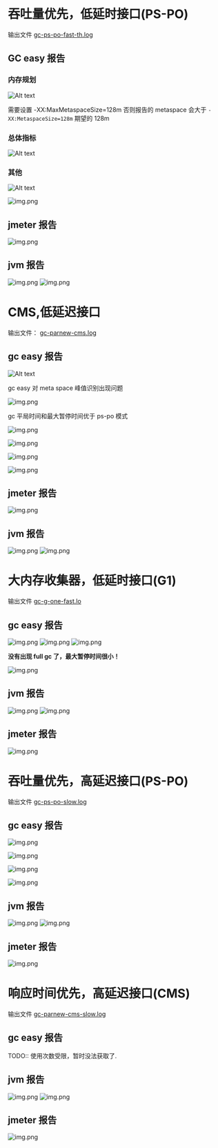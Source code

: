 # 吞吐量优先，低延时接口(PS-PO)

输出文件 [gc-ps-po-fast-th.log](./gc-ps-po-fast-th.log)

## GC easy 报告

### 内存规划

![Alt text](pics/gc-easy-1.png)

需要设置 -XX:MaxMetaspaceSize=128m 否则报告的 metaspace 会大于 `-XX:MetaspaceSize=128m` 期望的 128m

### 总体指标

![Alt text](pics/gc-easy-2.png)

### 其他

![Alt text](pics/gc-easy-3.png)

![img.png](pics/gc-easy-4.png)

## jmeter 报告

![img.png](pics/jmeter-fast-th.png)

## jvm 报告
![img.png](pics/jmeter-fast-th.png)
![img.png](pics/jvm-fast-th-2.png)


# CMS,低延迟接口

输出文件： [gc-parnew-cms.log](./gc-parnew-cms.log)

## gc easy 报告

![Alt text](pics/gc-cms-geasy-1.png)

gc easy 对 meta space 峰值识别出现问题

![img.png](pics/gc-cms-geasy-2.png)

gc 平局时间和最大暂停时间优于 ps-po 模式

![img.png](pics/gc-cms-geasy-3.png)

![img.png](pics/gc-cms-geasy-4.png)

![img.png](pics/gc-cms-geasy-5.png)

![img.png](pics/gc-cms-geasy-6.png)

## jmeter 报告

![img.png](pics/gc-cms-jemter.png)

## jvm 报告

![img.png](pics/gc-cms-jvm-1.png)
![img.png](pics/gc-cms-jvm-2.png)

# 大内存收集器，低延时接口(G1)

输出文件 [gc-g-one-fast.lo](./gc-g-one-fast.log)

## gc easy 报告

![img.png](pics/gc-g1-easy-1.png)
![img.png](pics/gc-g1-easy-2.png)
![img.png](pics/gc-g1-easy-3.png)

**没有出现 full gc 了，最大暂停时间很小！**

![img.png](pics/gc-g1-easy-4.png)

## jvm 报告

![img.png](pics/gc-g1-jvm-1.png)
![img.png](pics/gc-g1-jvm-2)

## jmeter 报告

![img.png](pics/gc-g1-jvm.png)

# 吞吐量优先，高延迟接口(PS-PO)

输出文件 [gc-ps-po-slow.log](gc-ps-po-slow.log)

## gc easy 报告

![img.png](pics/gc-easy-th-slow-1.png)

![img.png](pics/gc-easy-th-slow-2.png)

![img.png](pics/gc-easy-th-slow-3.png)

![img.png](pics/gc-easy-th-slow-4.png)

## jvm 报告

![img.png](gc-th-slow-1.png)
![img.png](gc-th-slow-2.png)

## jmeter 报告

![img.png](gc-th-slow-3.png)

# 响应时间优先，高延迟接口(CMS)

输出文件 [gc-parnew-cms-slow.log](./gc-parnew-cms-slow.log)

## gc easy 报告

TODO:: 使用次数受限，暂时没法获取了.

## jvm 报告

![img.png](pics/gc-cms-jvm-slow-1.png)
![img.png](pics/gc-cms-jvm-slow-2.png)

## jmeter 报告

![img.png](pics/gc-cms-jmeter-slow-1.png)
